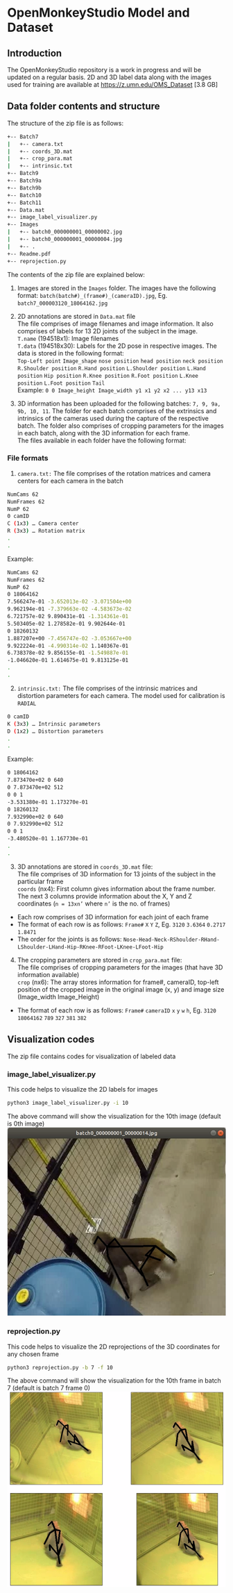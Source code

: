 OpenMonkeyStudio Model and Dataset
=============================================

## Introduction
The OpenMonkeyStudio repository is a work in progress and will be updated on a regular basis. 2D and 3D label data along with the images used for training are available at https://z.umn.edu/OMS_Dataset [3.8 GB]

## Data folder contents and structure
The structure of the zip file is as follows:
```sh
+-- Batch7
|   +-- camera.txt
|   +-- coords_3D.mat
|   +-- crop_para.mat
|   +-- intrinsic.txt
+-- Batch9
+-- Batch9a
+-- Batch9b
+-- Batch10 
+-- Batch11
+-- Data.mat
+-- image_label_visualizer.py
+-- Images
|   +-- batch0_000000001_00000002.jpg
|   +-- batch0_000000001_00000004.jpg
|   +-- .
+-- Readme.pdf
+-- reprojection.py

```
The contents of the zip file are explained below:
1. Images are stored in the `Images` folder. The images have the following format: `batch(batch#)_(frame#)_(cameraID).jpg`, Eg. `batch7_000003120_18064162.jpg`
		
2. 2D annotations are stored in `Data.mat` file\
The file comprises of image filenames and image information. It also comprises of labels for 13 2D joints of the subject in the image.\
`T.name` (194518x1): Image filenames\
`T.data` (194518x30): Labels for the 2D pose in respective images. The data is stored in the following format: \
	`Top-Left point` `Image_shape` `nose position` `head position` `neck position` `R.Shoulder position` `R.Hand position` `L.Shoulder position` `L.Hand position` `Hip position` `R.Knee position` `R.Foot position` `L.Knee position` `L.Foot position` `Tail`\
Example: `0 0 Image_height Image_width y1 x1 y2 x2 ... y13 x13`

3. 3D information has been uploaded for the following batches: `7, 9, 9a, 9b, 10, 11`. The folder for each batch comprises of the extrinsics and intrinsics of the cameras used during the capture of the respective batch. The folder also comprises of cropping parameters for the images in each batch, along with the 3D information for each frame.\
The files available in each folder have the following format:
### File formats
1. `camera.txt:` The file comprises of the rotation matrices and camera centers for each camera in the batch
```sh
NumCams 62
NumFrames 62
NumP 62
0 camID
C (1x3) … Camera center
R (3x3) … Rotation matrix
.
.
```
Example:
```sh
NumCams 62
NumFrames 62
NumP 62
0 18064162 
7.566247e-01 -3.652013e-02 -3.071504e+00 
9.962194e-01 -7.379663e-02 -4.583673e-02 
6.721757e-02 9.890431e-01 -1.314361e-01 
5.503405e-02 1.278582e-01 9.902644e-01 
0 18260132 
1.887207e+00 -7.456747e-02 -3.053667e+00 
9.922224e-01 -4.990314e-02 1.140367e-01 
6.738378e-02 9.856155e-01 -1.549887e-01 
-1.046620e-01 1.614675e-01 9.813125e-01 
.
.
```
2. `intrinsic.txt:` The file comprises of the intrinsic matrices and distortion parameters for each camera. The model used for calibration is `RADIAL`
```sh
0 camID
K (3x3) … Intrinsic parameters
D (1x2) … Distortion parameters
.
.
```
Example:
```sh
0 18064162 
7.873470e+02 0 640 
0 7.873470e+02 512 
0 0 1 
-3.531380e-01 1.173270e-01 
0 18260132 
7.932990e+02 0 640 
0 7.932990e+02 512 
0 0 1 
-3.480520e-01 1.167730e-01 
.
.
```
3. 3D annotations are stored in `coords_3D.mat` file:\
The file comprises of 3D information for 13 joints of the subject in the particular frame\
`coords` (nx4): First column gives information about the frame number. The next 3 columns provide information about the X, Y and Z coordinates (`n = 13xn’` where `n’` is the  no. of frames)
 - Each row comprises of 3D information for each joint of each frame
 - The format of each row is as follows: `Frame#` `X` `Y` `Z`, Eg. `3120` `3.6364` `0.2717` `1.8471`
 - The order for the joints is as follows: `Nose-Head-Neck-RShoulder-RHand-LShoulder-LHand-Hip-RKnee-RFoot-LKnee-LFoot-Hip`

4. The cropping parameters are stored in `crop_para.mat` file:\
The file comprises of cropping parameters for the images (that have 3D information available)\
`crop` (nx6): The array stores information for frame#, cameraID, top-left position of the cropped image in the original image (x, y) and image size (Image_width Image_Height)
 - The format of each row is as follows: `Frame#` `cameraID` `x` `y` `w` `h`, Eg. `3120` `18064162` `789` `327` `381` `382`

## Visualization codes
The zip file contains codes for visualization of labeled data
### image_label_visualizer.py
This code helps to visualize the 2D labels for images
```sh
python3 image_label_visualizer.py -i 10
```
The above command will show the visualization for the 10th image (default is 0th image)\
![OMS demo](Images/2d.PNG)

### reprojection.py
This code helps to visualize the 2D reprojections of the 3D coordinates for any chosen frame
```sh
python3 reprojection.py -b 7 -f 10
```
The above command will show the visualization for the 10th frame in batch 7 (default is batch 7 frame 0)\
![OMS demo](Images/3d.PNG)
